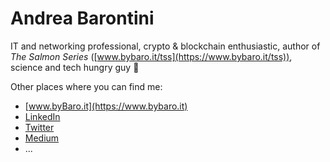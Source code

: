 # Andrea Barontini

IT and networking professional, crypto & blockchain enthusiastic, author of _The Salmon Series_ ([www.bybaro.it/tss](https://www.bybaro.it/tss)), science and tech hungry guy 🙂

Other places where you can find me:

* [www.byBaro.it](https://www.bybaro.it)
* [LinkedIn](https://linkedin.com/in/andreabarontini)
* [Twitter](https://twitter.com/andreabaro77)
* [Medium](https://baro77.medium.com)
* ...
